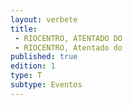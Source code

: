 ```yaml
---
layout: verbete
title:
 - RIOCENTRO, ATENTADO DO
 - RIOCENTRO, Atentado do
published: true
edition: 1  
type: T
subtype: Eventos
---
```


